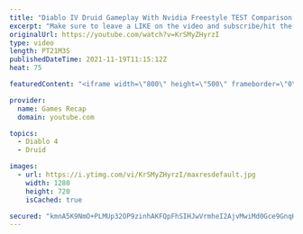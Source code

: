 ```yaml
---
title: "Diablo IV Druid Gameplay With Nvidia Freestyle TEST Comparison This is How Diablo 4 Should Look?"
excerpt: "Make sure to leave a LIKE on the video and subscribe/hit the bell so when new videos upload you get a notification. Subscribe To Us Here: ..."
originalUrl: https://youtube.com/watch?v=KrSMyZHyrzI
type: video
length: PT21M3S
publishedDateTime: 2021-11-19T11:15:12Z
heat: 75

featuredContent: "<iframe width=\"800\" height=\"500\" frameborder=\"0\" src=\"https://www.youtube.com/embed/KrSMyZHyrzI\" allow=\"accelerometer; autoplay; encrypted-media; gyroscope; picture-in-picture\" allowfullscreen></iframe>"

provider:
  name: Games Recap
  domain: youtube.com

topics:
  - Diablo 4
  - Druid

images:
  - url: https://i.ytimg.com/vi/KrSMyZHyrzI/maxresdefault.jpg
    width: 1280
    height: 720
    isCached: true

secured: "kmnA5K9NmO+PLMUp32OP9zinhAKFQpFhSIHJwVrmheI2AjvMwiMd0Gce9GnqHyemZQf4VthEa2v64heH3N1bfpIPO9O7jyXBws6daRQr8rsC0T9hEMHHoNcol8dhcfIAjBfqKJbdfIMynroBlNJzq94l0dI9Ie9Oj8TSRQsGedb+Sri9XwAW+0mp79934F8wPEFcn7YO2VJtHGiOU22sREAIwNVJJktoeF+Ue2ZNVy1/wT9V7EaStMvcyTG7gl37RgRhgP2J3KJYd50aMsdCIuarK58X1AZ+qJppnpac0qrPNu0nrSMv2hh1wbOGSlwiCpdxWBx9jmfR5BvL6Wz3U0EoFXgnWfDvqPmlDIkqShMjRxZ5wwTbLxhT9DkaiEemQjipDnKbleYbd0asA9BO3nqF6CK9+ujXHQvB7syMrTg=;gQcU9gzwNwpYPl8KO9Jrgw=="
---
```


